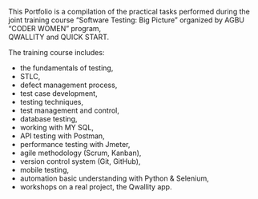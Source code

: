 This Portfolio is a compilation of the practical tasks performed during the joint training course “Software Testing: Big Picture” organized by AGBU “CODER WOMEN” program, 				
QWALLITY and QUICK START. 

The training course includes:
* the fundamentals of testing, 
* STLC, 
* defect management process, 
* test case development,
* testing techniques, 
* test management and control,
* database testing, 
* working with MY SQL, 
* API testing with Postman,
* performance testing with Jmeter, 
* agile methodology (Scrum, Kanban),
* version control system (Git, GitHub), 
* mobile testing, 
* automation basic understanding with Python & Selenium,
* workshops on a real project, the Qwallity app.
